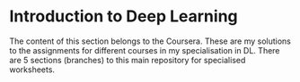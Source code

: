 # Introduction to Deep Learning
The content of this section belongs to the Coursera. These are my solutions to the assignments for different courses in my specialisation in DL. There are 5 sections (branches) to this main repository for specialised worksheets.
